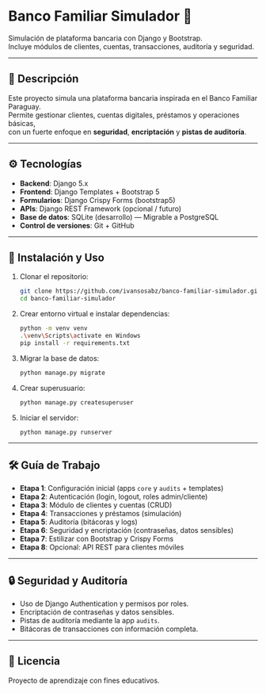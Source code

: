 # Banco Familiar Simulador 🏦

Simulación de plataforma bancaria con Django y Bootstrap.  
Incluye módulos de clientes, cuentas, transacciones, auditoría y seguridad.

---

## 📝 Descripción

Este proyecto simula una plataforma bancaria inspirada en el Banco Familiar Paraguay.  
Permite gestionar clientes, cuentas digitales, préstamos y operaciones básicas,  
con un fuerte enfoque en **seguridad**, **encriptación** y **pistas de auditoría**.

---

## ⚙️ Tecnologías

- **Backend**: Django 5.x
- **Frontend**: Django Templates + Bootstrap 5
- **Formularios**: Django Crispy Forms (bootstrap5)
- **APIs**: Django REST Framework (opcional / futuro)
- **Base de datos**: SQLite (desarrollo) — Migrable a PostgreSQL
- **Control de versiones**: Git + GitHub

---

## 🚀 Instalación y Uso

1. Clonar el repositorio:
    ```bash
    git clone https://github.com/ivansosabz/banco-familiar-simulador.git
    cd banco-familiar-simulador
    ```

2. Crear entorno virtual e instalar dependencias:
    ```bash
    python -m venv venv
    .\venv\Scripts\activate en Windows
    pip install -r requirements.txt
    ```

3. Migrar la base de datos:
    ```bash
    python manage.py migrate
    ```

4. Crear superusuario:
    ```bash
    python manage.py createsuperuser
    ```

5. Iniciar el servidor:
    ```bash
    python manage.py runserver
    ```

---

## 🛠️ Guía de Trabajo

- **Etapa 1**: Configuración inicial (apps `core` y `audits` + templates)
- **Etapa 2**: Autenticación (login, logout, roles admin/cliente)
- **Etapa 3**: Módulo de clientes y cuentas (CRUD)
- **Etapa 4**: Transacciones y préstamos (simulación)
- **Etapa 5**: Auditoría (bitácoras y logs)
- **Etapa 6**: Seguridad y encriptación (contraseñas, datos sensibles)
- **Etapa 7**: Estilizar con Bootstrap y Crispy Forms
- **Etapa 8**: Opcional: API REST para clientes móviles

---

## 🔒 Seguridad y Auditoría

- Uso de Django Authentication y permisos por roles.
- Encriptación de contraseñas y datos sensibles.
- Pistas de auditoría mediante la app `audits`.
- Bitácoras de transacciones con información completa.

---

## 📌 Licencia

Proyecto de aprendizaje con fines educativos.


